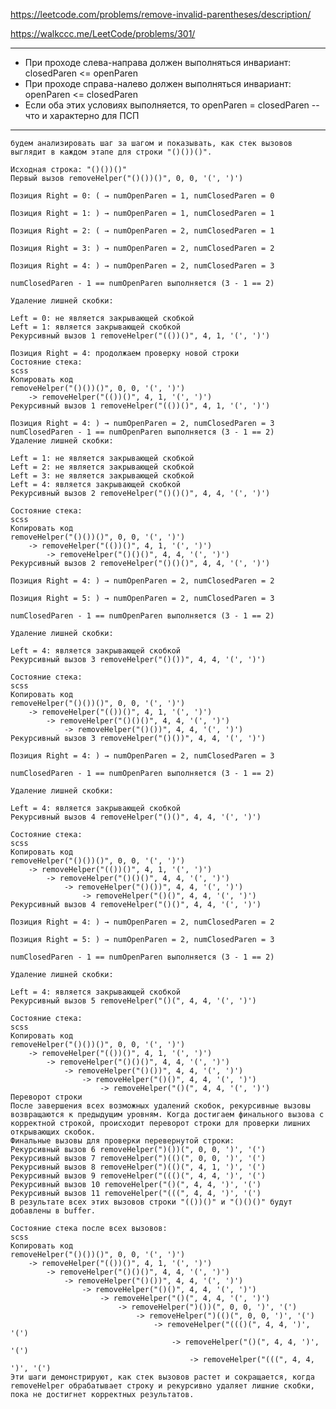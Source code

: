 https://leetcode.com/problems/remove-invalid-parentheses/description/

https://walkccc.me/LeetCode/problems/301/

___

* При проходе слева-направа должен выполняться инвариант: closedParen <= openParen
* При проходе справа-налево должен выполняться инвариант: openParen <= closedParen
* Если оба этих условиях выполняется, то openParen = closedParen -- что и характерно для ПСП

___

    будем анализировать шаг за шагом и показывать, как стек вызовов выглядит в каждом этапе для строки "()())()".
    
    Исходная строка: "()())()"
    Первый вызов removeHelper("()())()", 0, 0, '(', ')')
    
    Позиция Right = 0: ( → numOpenParen = 1, numClosedParen = 0
    
    Позиция Right = 1: ) → numOpenParen = 1, numClosedParen = 1
    
    Позиция Right = 2: ( → numOpenParen = 2, numClosedParen = 1
    
    Позиция Right = 3: ) → numOpenParen = 2, numClosedParen = 2
    
    Позиция Right = 4: ) → numOpenParen = 2, numClosedParen = 3
    
    numClosedParen - 1 == numOpenParen выполняется (3 - 1 == 2)
    
    Удаление лишней скобки:
    
    Left = 0: не является закрывающей скобкой
    Left = 1: является закрывающей скобкой
    Рекурсивный вызов 1 removeHelper("(())()", 4, 1, '(', ')')
    
    Позиция Right = 4: продолжаем проверку новой строки
    Состояние стека:
    scss
    Копировать код
    removeHelper("()())()", 0, 0, '(', ')')
        -> removeHelper("(())()", 4, 1, '(', ')')
    Рекурсивный вызов 1 removeHelper("(())()", 4, 1, '(', ')')
    
    Позиция Right = 4: ) → numOpenParen = 2, numClosedParen = 3
    numClosedParen - 1 == numOpenParen выполняется (3 - 1 == 2)
    Удаление лишней скобки:
    
    Left = 1: не является закрывающей скобкой
    Left = 2: не является закрывающей скобкой
    Left = 3: не является закрывающей скобкой
    Left = 4: является закрывающей скобкой
    Рекурсивный вызов 2 removeHelper("()()()", 4, 4, '(', ')')
    
    Состояние стека:
    scss
    Копировать код
    removeHelper("()())()", 0, 0, '(', ')')
        -> removeHelper("(())()", 4, 1, '(', ')')
            -> removeHelper("()()()", 4, 4, '(', ')')
    Рекурсивный вызов 2 removeHelper("()()()", 4, 4, '(', ')')
    
    Позиция Right = 4: ) → numOpenParen = 2, numClosedParen = 2
    
    Позиция Right = 5: ) → numOpenParen = 2, numClosedParen = 3
    
    numClosedParen - 1 == numOpenParen выполняется (3 - 1 == 2)
    
    Удаление лишней скобки:
    
    Left = 4: является закрывающей скобкой
    Рекурсивный вызов 3 removeHelper("()())", 4, 4, '(', ')')
    
    Состояние стека:
    scss
    Копировать код
    removeHelper("()())()", 0, 0, '(', ')')
        -> removeHelper("(())()", 4, 1, '(', ')')
            -> removeHelper("()()()", 4, 4, '(', ')')
                -> removeHelper("()())", 4, 4, '(', ')')
    Рекурсивный вызов 3 removeHelper("()())", 4, 4, '(', ')')
    
    Позиция Right = 4: ) → numOpenParen = 2, numClosedParen = 3
    
    numClosedParen - 1 == numOpenParen выполняется (3 - 1 == 2)
    
    Удаление лишней скобки:
    
    Left = 4: является закрывающей скобкой
    Рекурсивный вызов 4 removeHelper("()()", 4, 4, '(', ')')
    
    Состояние стека:
    scss
    Копировать код
    removeHelper("()())()", 0, 0, '(', ')')
        -> removeHelper("(())()", 4, 1, '(', ')')
            -> removeHelper("()()()", 4, 4, '(', ')')
                -> removeHelper("()())", 4, 4, '(', ')')
                    -> removeHelper("()()", 4, 4, '(', ')')
    Рекурсивный вызов 4 removeHelper("()()", 4, 4, '(', ')')
    
    Позиция Right = 4: ) → numOpenParen = 2, numClosedParen = 2
    
    Позиция Right = 5: ) → numOpenParen = 2, numClosedParen = 3
    
    numClosedParen - 1 == numOpenParen выполняется (3 - 1 == 2)
    
    Удаление лишней скобки:
    
    Left = 4: является закрывающей скобкой
    Рекурсивный вызов 5 removeHelper("()(", 4, 4, '(', ')')
    
    Состояние стека:
    scss
    Копировать код
    removeHelper("()())()", 0, 0, '(', ')')
        -> removeHelper("(())()", 4, 1, '(', ')')
            -> removeHelper("()()()", 4, 4, '(', ')')
                -> removeHelper("()())", 4, 4, '(', ')')
                    -> removeHelper("()()", 4, 4, '(', ')')
                        -> removeHelper("()(", 4, 4, '(', ')')
    Переворот строки
    После завершения всех возможных удалений скобок, рекурсивные вызовы возвращаются к предыдущим уровням. Когда достигаем финального вызова с корректной строкой, происходит переворот строки для проверки лишних открывающих скобок.
    Финальные вызовы для проверки перевернутой строки:
    Рекурсивный вызов 6 removeHelper(")())(", 0, 0, ')', '(')
    Рекурсивный вызов 7 removeHelper(")(()(", 0, 0, ')', '(')
    Рекурсивный вызов 8 removeHelper(")(()(", 4, 1, ')', '(')
    Рекурсивный вызов 9 removeHelper("((()(", 4, 4, ')', '(')
    Рекурсивный вызов 10 removeHelper("()(", 4, 4, ')', '(')
    Рекурсивный вызов 11 removeHelper("(((", 4, 4, ')', '(')
    В результате всех этих вызовов строки "(())()" и "()()()" будут добавлены в buffer.
    
    Состояние стека после всех вызовов:
    scss
    Копировать код
    removeHelper("()())()", 0, 0, '(', ')')
        -> removeHelper("(())()", 4, 1, '(', ')')
            -> removeHelper("()()()", 4, 4, '(', ')')
                -> removeHelper("()())", 4, 4, '(', ')')
                    -> removeHelper("()()", 4, 4, '(', ')')
                        -> removeHelper("()(", 4, 4, '(', ')')
                            -> removeHelper(")())(", 0, 0, ')', '(')
                                -> removeHelper(")(()(", 0, 0, ')', '(')
                                    -> removeHelper("((()(", 4, 4, ')', '(')
                                        -> removeHelper("()(", 4, 4, ')', '(')
                                            -> removeHelper("(((", 4, 4, ')', '(')
    Эти шаги демонстрируют, как стек вызовов растет и сокращается, когда removeHelper обрабатывает строку и рекурсивно удаляет лишние скобки, пока не достигнет корректных результатов.
